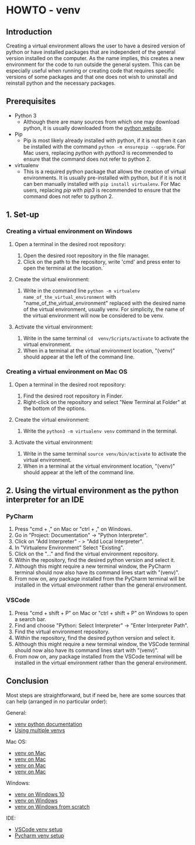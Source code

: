 # HOWTO - venv

## Introduction

Creating a virtual environment allows the user to have a desired version of python or have installed packages that are independent of the general version installed on the computer. As the name implies, this creates a new environment for the code to run outside the general system. 
This can be especially useful when running or creating code that requires specific versions of some packages and that one does not wish to uninstall and reinstall python and the necessary packages. 

## Prerequisites

 * Python 3
   * Although there are many sources from which one may download python, it is usually downloaded from the [python website](https://www.python.org/downloads/).
 * Pip
   * Pip is most likely already installed with python, if it is not then it can be installed with the command ```python -m ensurepip --upgrade```. For Mac users, replacing _python_ with _python3_ is recommended to ensure that the command does not refer to python 2.
 * virtualenv 
   * This is a required python package that allows the creation of virtual environments. It is usually pre-installed with python, but if it is not it can ben manually installed with ```pip install virtualenv```. For Mac users, replacing _pip_ with _pip3_ is recommended to ensure that the command does not refer to python 2.

## 1. Set-up

### Creating a virtual environment on Windows 

1. Open a terminal in the desired root repository:
   1. Open the desired root repository in the file manager.
   2. Click on the path to the repository, write 'cmd' and press enter to open the terminal at the location.`

2. Create the virtual environment:
   1. Write in the command line ```python -m virtualenv name_of_the_virtual_environment``` with "name_of_the_virtual_environment" replaced with the desired name of the virtual environment, usually venv. For simplicity, the name of the virtual environment will now be considered to be venv.

3. Activate the virtual environment:
   1. Write in the same terminal ```cd  venv/Scripts/activate``` to activate the virtual environment.
   2. When in a terminal at the virtual environment location, "(venv)" should appear at the left of the command line.

### Creating a virtual environment on Mac OS

1. Open a terminal in the desired root repository:  
   1. Find the desired root repository in Finder.
   2. Right-click on the repository and select "New Terminal at Folder" at the bottom of the options.

2. Create the virtual environment:
   1.  Write the ```python3 -m virtualenv venv``` command in the terminal.

3. Activate the virtual environment:
   1. Write in the same terminal ```source venv/bin/activate``` to activate the virtual environment.
   2.  When in a terminal at the virtual environment location, "(venv)" should appear at the left of the command line.

## 2. Using the virtual environment as the python interpreter for an IDE

### PyCharm

1. Press "cmd + ," on Mac or "ctrl + ," on Windows.
2. Go in "Project: Documentation" -> "Python Interpreter".
3. Click on "Add Interpreter" - > "Add Local Interpreter".
4. In "Virtualenv Environment" Select "Existing".
5. Click on the "..." and find the virtual environment repository.
6. Within the repository, find the desired python version and select it. 
7. Although this might require a new terminal window, the PyCharm terminal should now also have its command lines start with "(venv)".
8. From now on, any package installed from the PyCharm terminal will be installed in the virtual environment rather than the general environment.

### VSCode

1. Press "cmd + shift + P" on Mac or "ctrl + shift + P" on Windows to open a search bar.
2. Find and choose "Python: Select Interpreter" -> "Enter Interpreter Path".
3. Find the virtual environment repository.
4. Within the repository, find the desired python version and select it. 
5. Although this might require a new terminal window, the VSCode terminal should now also have its command lines start with "(venv)".
6. From now on, any package installed from the VSCode terminal will be installed in the virtual environment rather than the general environment.

## Conclusion

Most steps are straightforward, but if need be, here are some sources that can help (arranged in no particular order):

General:
- [venv python documentation](https://docs.python.org/3/library/venv.html)
- [Using multiple venvs](https://sparkbyexamples.com/python/using-different-python-versions-with-virtualenv/?expand_article=1)

Mac OS:
- [venv on Mac](https://www.studytonight.com/post/python-virtual-environment-setup-on-mac-osx-easiest-way)
- [venv on Mac](https://mnzel.medium.com/how-to-activate-python-venv-on-a-mac-a8fa1c3cb511)
- [venv on Mac](https://sourabhbajaj.com/mac-setup/Python/virtualenv.html)
- [venv on Mac](https://programwithus.com/learn/python/pip-virtualenv-mac)

Windows:
- [venv on Windows 10](https://www.liquidweb.com/kb/how-to-setup-a-python-virtual-environment-on-windows-10/)
- [venv on Windows](https://programwithus.com/learn/python/pip-virtualenv-windows)
- [venv on Windows from scratch](https://linuxhint.com/activate-virtualenv-windows/)

IDE:
- [VSCode venv setup](https://code.visualstudio.com/docs/python/environments)
- [Pycharm venv setup](https://www.jetbrains.com/help/pycharm/creating-virtual-environment.html#python_create_virtual_env)
